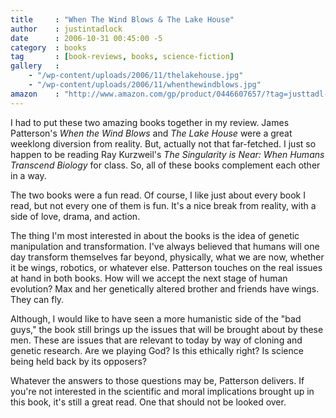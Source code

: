 ```yaml
---
title     : "When The Wind Blows & The Lake House"
author    : justintadlock
date      : 2006-10-31 00:45:00 -5
category  : books
tag       : [book-reviews, books, science-fiction]
gallery   :
    - "/wp-content/uploads/2006/11/thelakehouse.jpg"
    - "/wp-content/uploads/2006/11/whenthewindblows.jpg"
amazon    : "http://www.amazon.com/gp/product/0446607657/?tag=justtadl-20"
---
```


I had to put these two amazing books together in my review.  James Patterson's <em> When the Wind Blows</em> and <em> The Lake House</em> were a great weeklong diversion from reality.  But, actually not that far-fetched.  I just so happen to be reading Ray Kurzweil's <em> The Singularity is Near:  When Humans Transcend Biology</em> for class.  So, all of these books complement each other in a way.

The two books were a fun read.  Of course, I like just about every book I read, but not every one of them is fun.  It's a nice break from reality, with a side of love, drama, and action.

The thing I'm most interested in about the books is the idea of genetic manipulation and transformation.  I've always believed that humans will one day transform themselves far beyond, physically, what we are now, whether it be wings, robotics, or whatever else.  Patterson touches on the real issues at hand in both books.  How will we accept the next stage of human evolution?  Max and her genetically altered brother and friends have wings.  They can fly.

Although, I would like to have seen a more humanistic side of the "bad guys," the book still brings up the issues that will be brought about by these men.  These are issues that are relevant to today by way of cloning and genetic research.  Are we playing God?  Is this ethically right?  Is science being held back by its opposers?

Whatever the answers to those questions may be, Patterson delivers.  If you're not interested in the scientific and moral implications brought up in this book, it's still a great read.  One that should not be looked over.
